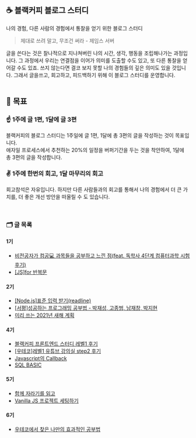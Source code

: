 ## ☕ 블랙커피 블로그 스터디

나의 경험, 다른 사람의 경험에서 통찰을 얻기 위한 블로그 스터디

> 제대로 쓰려 말고, 무조건 써라 - 제임스 서버

글을 쓴다는 것은 찰나적으로 지나쳐버린 나의 시간, 생각, 행동을 조립해나가는 과정입니다. 그 과정에서 우리는 연결점을 이어가 의미를 도출할 수도 있고, 또 다른 통찰을 얻어갈 수도 있죠. 쓰지 않는다면 결코 보지 못할 나의 경험들의 깊은 의미도 있을 것입니다. 그래서 글을쓰고, 회고하고, 피드백하기 위해 이 블로그 스터디를 운영합니다.
<br/><br/>

## 🏴 목표

### ☝️ 1주에 글 1편, 1달에 글 3편

블랙커피의 블로그 스터디는 1주일에 글 1편, 1달에 총 3편의 글을 작성하는 것이 목표입니다. <br/>
애자일 프로세스에서 추천하는 20%의 일정을 버퍼기간을 두는 것을 착안하여, 1달에 총 3편의 글을 작성합니다.

### ✌️ 1주에 한번의 회고, 1달 마무리의 회고

회고참석은 자유입니다. 하지만 다른 사람들과의 회고를 통해서 나의 경험에서 더 큰 가치를, 더 좋은 개선 방안을 떠올릴 수 도 있습니다.

<br/>

### 🗂 글 목록

#### 1기

- [비전공자가 컴공💻 과목들을 공부하고 느낀 점(feat. 독학사 4단계 컴퓨터과학 시험 후기)](https://velog.io/@yujo/%EB%B9%84%EC%A0%84%EA%B3%B5%EC%9E%90%EA%B0%80-%EC%BB%B4%EA%B3%B5-%EA%B3%BC%EB%AA%A9%EB%93%A4%EC%9D%84-%EA%B3%B5%EB%B6%80%ED%95%98%EA%B3%A0-%EB%8A%90%EB%82%80-%EC%A0%90feat.-%EB%8F%85%ED%95%99%EC%82%AC-4%EB%8B%A8%EA%B3%84-%EC%BB%B4%ED%93%A8%ED%84%B0%EA%B3%BC%ED%95%99-%EC%8B%9C%ED%97%98-%ED%9B%84%EA%B8%B0)
- [[JS]for 반복문](https://velog.io/@yujo/JSfor-%EB%B0%98%EB%B3%B5%EB%AC%B8)

#### 2기

- [[Node.js]표준 입력 받기(readline)](https://velog.io/@yujo/node.js%ED%91%9C%EC%A4%80-%EC%9E%85%EB%A0%A5-%EB%B0%9B%EA%B8%B0)
- [[서평]성공하는 프로그래밍 공부법 - 박재성, 고종범, 남재창, 박지현](https://velog.io/@yujo/%EC%84%B1%EA%B3%B5%ED%95%98%EB%8A%94-%ED%94%84%EB%A1%9C%EA%B7%B8%EB%9E%98%EB%B0%8D-%EA%B3%B5%EB%B6%80%EB%B2%95-%EB%B0%95%EC%9E%AC%EC%84%B1-%EA%B3%A0%EC%A2%85%EB%B2%94-%EB%82%A8%EC%9E%AC%EC%B0%BD-%EB%B0%95%EC%A7%80%ED%98%84)
- [미리 쓰는 2021년 새해 계획](https://velog.io/@yujo/%EB%AF%B8%EB%A6%AC-%EC%93%B0%EB%8A%94-2021%EB%85%84-%EC%83%88%ED%95%B4-%EA%B3%84%ED%9A%8D)

#### 4기

- [블랙커피 프론트엔드 스터디 레벨1 후기](https://yujo11.github.io/%EB%B8%94%EB%9E%99%EC%BB%A4%ED%94%BC/%EB%B8%94%EB%9E%99%EC%BB%A4%ED%94%BC-%ED%94%84%EB%A1%A0%ED%8A%B8%EC%97%94%EB%93%9C-%EC%8A%A4%ED%84%B0%EB%94%94-%EB%A0%88%EB%B2%A81-%ED%9B%84%EA%B8%B0/)
- [[우테코]레벨1 유튜브 강의실 step2 후기](https://yujo11.github.io/%EC%9A%B0%EC%95%84%ED%95%9C%ED%85%8C%ED%81%AC%EC%BD%94%EC%8A%A4/[%EC%9A%B0%ED%85%8C%EC%BD%94]%EB%A0%88%EB%B2%A81-%EC%9C%A0%ED%8A%9C%EB%B8%8C-%EA%B0%95%EC%9D%98%EC%8B%A4-step2-%ED%9B%84%EA%B8%B0/)
- [Javascript의 Callback](https://yujo11.github.io/javascript/callback/)
-  [SQL BASIC](https://yujo11.github.io/SQL/SQL-BASIC/)

#### 5기

- [함께 자라기를 읽고](https://yujo11.github.io/%EC%84%9C%ED%8F%89/%ED%95%A8%EA%BB%98%20%EC%9E%90%EB%9D%BC%EA%B8%B0%EB%A5%BC%20%EC%9D%BD%EA%B3%A0/)
- [Vanilla JS 프로젝트 세팅하기](https://yujo11.github.io/javascript/Vanilla%20JS%20%ED%94%84%EB%A1%9C%EC%A0%9D%ED%8A%B8%20%EC%84%B8%ED%8C%85%ED%95%98%EA%B8%B0/)


#### 6기

- [우테코에서 찾은 나만의 효과적인 공부법](https://yujo11.github.io/%EC%9A%B0%EC%95%84%ED%95%9C%ED%85%8C%ED%81%AC%EC%BD%94%EC%8A%A4/[%EC%9A%B0%ED%85%8C%EC%BD%94]%EB%A0%88%EB%B2%A82-%EA%B8%80%EC%93%B0%EA%B8%B0%EB%AF%B8%EC%85%98/)
